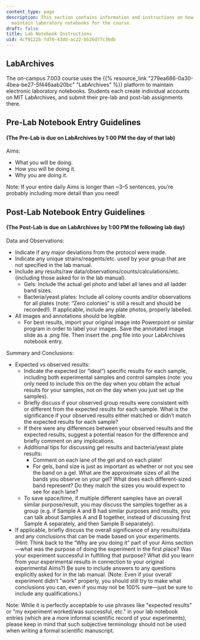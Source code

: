 ```yaml
---
content_type: page
description: This section contains information and instructions on how to create and
  maintain laboratory notebooks for the course.
draft: false
title: Lab Notebook Instructions
uid: 4cf9122b-fd70-43dd-ac22-b526d77c36db
---
```

## LabArchives 

The on-campus 7.003 course uses the {{% resource_link "279ea686-0a30-4bea-be27-5f446aab20bc" "LabArchives" %}} platform to maintain electronic laboratory notebooks. Students each create individual accounts on MIT LabArchives, and submit their pre-lab and post-lab assignments there. 

## Pre-Lab Notebook Entry Guidelines

#### (The Pre-Lab is due on LabArchives by 1:00 PM the day of that lab)

Aims:

- What you will be doing.
- How you will be doing it.
- Why you are doing it.

Note: If your entire daily Aims is longer than ~3–5 sentences, you’re probably including more detail than you need!

## Post-Lab Notebook Entry Guidelines

#### (The Post-Lab is due on LabArchives by 1:00 PM the following lab day)

Data and Observations:

- Indicate if any major deviations from the protocol were made.
- Indicate any unique strains/reagents/etc. used by your group that are not specified in the lab manual.
- Include any results/raw data/observations/counts/calculations/etc. (including those asked for in the lab manual).
    - Gels: Include the actual gel photo and label all lanes and all ladder band sizes.
    - Bacteria/yeast plates: Include all colony counts and/or observations for all plates (note: “Zero colonies” is still a result and should be recorded!). If applicable, include any plate photos, properly labelled.
- All images and annotations should be legible.
    - For best results, import your original image into Powerpoint or similar program in order to label your images. Save the annotated image slide as a .png file. Then insert the .png file into your LabArchives notebook entry.

Summary and Conclusions:

- Expected vs observed results:
    - Indicate the expected (or “ideal”) specific results for each sample, including both experimental samples and control samples (note: you only need to include this on the day when you obtain the actual results for your samples, not on the day when you just set up the samples).
    - Briefly discuss if your observed group results were consistent with or different from the expected results for each sample. What is the significance if your observed results either matched or didn’t match the expected results for each sample?
    - If there were any differences between your observed results and the expected results, suggest a potential reason for the difference and briefly comment on any implications.
    - Additional tips for discussing gel results and bacteria/yeast plate results: 
        - Comment on each lane of the gel and on each plate!
        - For gels, band size is just as important as whether or not you see the band on a gel. What are the approximate sizes of all the bands you observe on your gel? What does each different-sized band represent? Do they match the sizes you would expect to see for each lane?
    - To save space/time, if multiple different samples have an overall similar purpose/result, you may discuss the samples together as a group (e.g. if Sample A and B had similar purposes and results, you can talk about Samples A and B together, instead of discussing first Sample A separately, and then Sample B separately).
- If applicable, briefly discuss the overall significance of any results/data and any conclusions that can be made based on your experiments. (Hint: Think back to the “Why are you doing it” part of your Aims section—what was the purpose of doing the experiment in the first place? Was your experiment successful in fulfilling that purpose? What did you learn from your experimental results in connection to your original experimental Aims?) Be sure to include answers to any questions explicitly asked for in the lab manual. (Note: Even if your overall experiment didn’t "work" properly, you should still try to make what conclusions you can, even if you may not be 100% sure—just be sure to include any qualifications.)

Note: While it is perfectly acceptable to use phrases like "expected results" or "my experiment worked/was successful, etc." in your lab notebook entries (which are a more informal scientific record of your experiments), please keep in mind that such subjective terminology should not be used when writing a formal scientific manuscript.